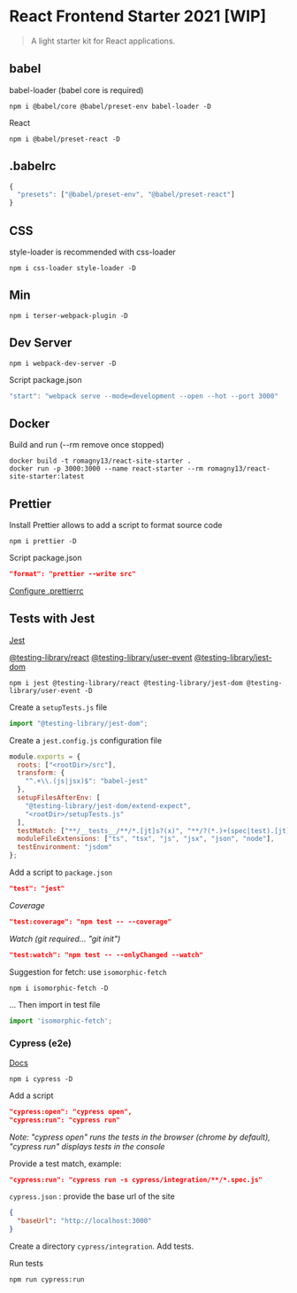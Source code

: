 
# React Frontend Starter 2021 [WIP]

> A light starter kit for React applications.


## babel

babel-loader (babel core is required)

```
npm i @babel/core @babel/preset-env babel-loader -D
```

React

```
npm i @babel/preset-react -D
```

## .babelrc

```js
{
  "presets": ["@babel/preset-env", "@babel/preset-react"]
}
```

## CSS

style-loader is recommended with css-loader

```
npm i css-loader style-loader -D
```

## Min

```
npm i terser-webpack-plugin -D
```

## Dev Server


```
npm i webpack-dev-server -D
```

Script package.json

```js
"start": "webpack serve --mode=development --open --hot --port 3000"
```


## Docker

Build and run (--rm remove once stopped)

```
docker build -t romagny13/react-site-starter .
docker run -p 3000:3000 --name react-starter --rm romagny13/react-site-starter:latest
``` 

## Prettier

Install Prettier allows to add a script to format source code

```
npm i prettier -D
```


Script package.json

```json
"format": "prettier --write src"
```

[Configure .prettierrc](https://prettier.io/docs/en/configuration.html)

## Tests with Jest

[Jest](https://jestjs.io/docs/getting-started)

[@testing-library/react](https://testing-library.com/docs/react-testing-library/cheatsheet)
[@testing-library/user-event](https://testing-library.com/docs/ecosystem-user-event/)
[@testing-library/jest-dom](https://github.com/testing-library/jest-dom)

```
npm i jest @testing-library/react @testing-library/jest-dom @testing-library/user-event -D
```

Create a `setupTests.js` file

```js
import "@testing-library/jest-dom";
```

Create a `jest.config.js` configuration file

```js
module.exports = {
  roots: ["<rootDir>/src"],
  transform: {
    "^.+\\.(js|jsx)$": "babel-jest"
  },
  setupFilesAfterEnv: [
    "@testing-library/jest-dom/extend-expect",
    "<rootDir>/setupTests.js"
  ],
  testMatch: ["**/__tests__/**/*.[jt]s?(x)", "**/?(*.)+(spec|test).[jt]s?(x)"],
  moduleFileExtensions: ["ts", "tsx", "js", "jsx", "json", "node"],
  testEnvironment: "jsdom"
};
```

Add a script to `package.json`

```json
"test": "jest"
```

_Coverage_

```json
"test:coverage": "npm test -- --coverage"
```

_Watch (git required... "git init")_

```json
"test:watch": "npm test -- --onlyChanged --watch"
```

Suggestion for fetch: use `isomorphic-fetch`
```
npm i isomorphic-fetch -D
```

... Then import in test file

```js
import 'isomorphic-fetch';
```

### Cypress (e2e)

[Docs](https://docs.cypress.io/guides/getting-started/writing-your-first-test)

```
npm i cypress -D
``` 

Add a script

```json
"cypress:open": "cypress open", 
"cypress:run": "cypress run" 
```

_Note: "cypress open" runs the tests in the browser (chrome by default), "cypress run" displays tests in the console_

Provide a test match, example:

```json
"cypress:run": "cypress run -s cypress/integration/**/*.spec.js"
```

`cypress.json` : provide the base url of the site

```json
{
  "baseUrl": "http://localhost:3000"
}
```

Create a directory `cypress/integration`. Add tests.


Run tests

```
npm run cypress:run
``` 
